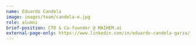 ```yaml
---
name: Eduardo Candela
image: images/team/candela-e.jpg
role: alumni
brief-position: CTO & Co-founder @ MAIHEM.ai
external-page-only: https://www.linkedin.com/in/eduardo-candela-garza/
---
```


